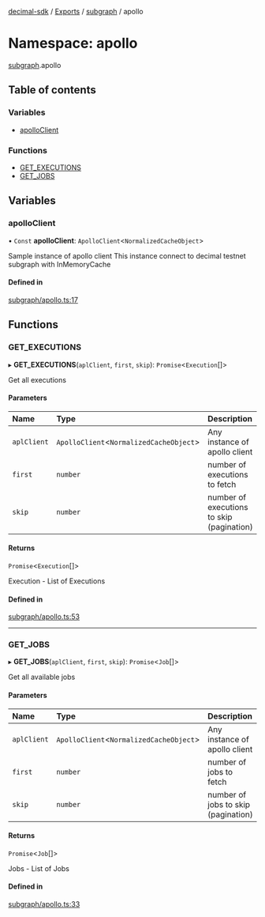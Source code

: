 [decimal-sdk](../README.md) / [Exports](../modules.md) / [subgraph](subgraph.md) / apollo

# Namespace: apollo

[subgraph](subgraph.md).apollo

## Table of contents

### Variables

- [apolloClient](subgraph.apollo.md#apolloclient)

### Functions

- [GET_EXECUTIONS](subgraph.apollo.md#get_executions)
- [GET_JOBS](subgraph.apollo.md#get_jobs)

## Variables

### apolloClient

• `Const` **apolloClient**: `ApolloClient`<`NormalizedCacheObject`\>

Sample instance of apollo client
This instance connect to decimal testnet subgraph with InMemoryCache

#### Defined in

[subgraph/apollo.ts:17](https://github.com/DecimalAt/decimal_sdk/blob/478694d/src/subgraph/apollo.ts#L17)

## Functions

### GET_EXECUTIONS

▸ **GET_EXECUTIONS**(`aplClient`, `first`, `skip`): `Promise`<`Execution`[]\>

Get all executions

#### Parameters

| Name        | Type                                     | Description                               |
| :---------- | :--------------------------------------- | :---------------------------------------- |
| `aplClient` | `ApolloClient`<`NormalizedCacheObject`\> | Any instance of apollo client             |
| `first`     | `number`                                 | number of executions to fetch             |
| `skip`      | `number`                                 | number of executions to skip (pagination) |

#### Returns

`Promise`<`Execution`[]\>

Execution - List of Executions

#### Defined in

[subgraph/apollo.ts:53](https://github.com/DecimalAt/decimal_sdk/blob/478694d/src/subgraph/apollo.ts#L53)

---

### GET_JOBS

▸ **GET_JOBS**(`aplClient`, `first`, `skip`): `Promise`<`Job`[]\>

Get all available jobs

#### Parameters

| Name        | Type                                     | Description                         |
| :---------- | :--------------------------------------- | :---------------------------------- |
| `aplClient` | `ApolloClient`<`NormalizedCacheObject`\> | Any instance of apollo client       |
| `first`     | `number`                                 | number of jobs to fetch             |
| `skip`      | `number`                                 | number of jobs to skip (pagination) |

#### Returns

`Promise`<`Job`[]\>

Jobs - List of Jobs

#### Defined in

[subgraph/apollo.ts:33](https://github.com/DecimalAt/decimal_sdk/blob/478694d/src/subgraph/apollo.ts#L33)
